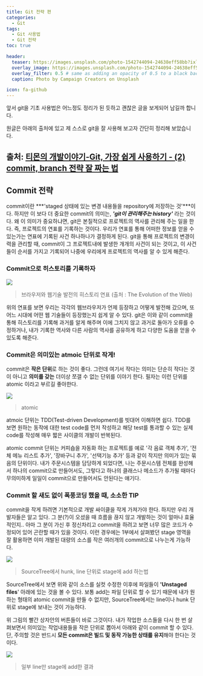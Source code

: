 ```yaml
---
title: Git 전략 편
categories: 
  - Git
tags: 
  - Git 사용법
  - Git 전략
toc: true

header:
  teaser: https://images.unsplash.com/photo-1542744094-24638eff58bb?ixlib=rb-1.2.1&ixid=eyJhcHBfaWQiOjEyMDd9&auto=format&fit=crop&w=256&q=40
  overlay_image: https://images.unsplash.com/photo-1542744094-24638eff58bb?ixlib=rb-1.2.1&ixid=eyJhcHBfaWQiOjEyMDd9&auto=format&fit=crop&w=1024&q=80
  overlay_filter: 0.5 # same as adding an opacity of 0.5 to a black background
  caption: Photo by Campaign Creators on Unsplash

icon: fa-github
---
```


앞서 git을 기초 사용법은 어느정도 정리가 된 듯하고 괜찮은 글을 보게되어 남길까 합니다.

원글은 아래의 출처에 있고 제 스스로 git을 잘 사용해 보고자 간단히 정리해 보았습니다.

출처: [티몬의 개발이야기-Git, 가장 쉽게 사용하기 - (2) commit, branch 전략 잘 짜는 법](http://blog.naver.com/tmondev/220763012361)
---

## Commit 전략

commit이란 ***'staged 상태에 있는 변경 내용들을 repository에 저장하는 것'***이다. 하지만 이 보다 더 중요한 commit의 의미는,  ***'git이 관리해주는 history'*** 라는 것이다. 왜 이 의미가 중요하냐면, git은 본질적으로 프로젝트의 역사를 관리해 주는 일을 한다. 즉, 프로젝트의 연표를 기록하는 것이다. 우리가 연표를 통해 어떠한 정보를 얻을 수 있는가는 연표에 기록된 사건 하나하나가 결정하게 된다. git을 통해 프로젝트의 변경이력을 관리할 때, commit이 그 프로젝트내에 발생한 개개의 사건이 되는 것이고, 이 사건들이 순서를 가지고 기록되어 나중에 우리에게 프로젝트의 역사를 알 수 있게 해준다.
  
### Commit으로 히스토리를 기록하자

[![](http://postfiles1.naver.net/20160716_128/tmondev_1468637382464xhhKA_PNG/%BA%EA%B6%F3%BF%EC%C0%FA%BF%CD_%C0%A5%B1%E2%BC%FA_%B9%DF%C0%FC%C0%C7_%C8%F7%BD%BA%C5%E4%B8%AE_%BF%AC%C7%A5.png?type=w773)](http://blog.naver.com/PostView.nhn?blogId=tmondev&logNo=220763012361#)

> 브라우저와 웹기술 발전의 히스토리 연표 (출처 : The Evolution of the Web)

위의 연표를 보면 우리는 각각의 웹브라우저가 언제 등장하고 어떻게 발전해 갔으며, 또 어느 시대에 어떤 웹 기술들이 등장했는지 쉽게 알 수 있다. git은 이와 같이 commit을 통해 히스토리를 기록해 과거를 알게 해주며 이에 그치지 않고 과거로 돌아가 오류를 수정하거나, 내가 기록한 역사와 다른 사람의 역사를 공유하게 하고 다양한 도움을 얻을 수 있도록 해준다.  

### Commit은 의미있는 atmoic 단위로 작게!

commit은  **작은 단위**로 하는 것이 좋다. 그런데 여기서 작다는 의미는 단순히 작다는 것이 아니고  **의미를 갖는**  더이상 쪼갤 수 없는 단위를 이야기 한다. 필자는 이런 단위를 atomic 이라고 부르길 좋아한다.

[![](http://postfiles7.naver.net/20160716_294/tmondev_1468637398937yypY5_PNG/atomic.png?type=w773)](http://blog.naver.com/PostView.nhn?blogId=tmondev&logNo=220763012361#)

> atomic

atmoic 단위는 TDD(Test-driven Development)를 빗대어 이해하면 쉽다. TDD를 보면 원하는 동작에 대한 test code를 먼저 작성하고 해당 test를 통과할 수 있는 실제 code를 작성해 매우 짧은 사이클의 개발이 반복된다.

atomic commit 단위는 커피숍을 자동화 하는 프로젝트를 예로 '각 음료 객체 추가', '전체 메뉴 리스트 추가', '장바구니 추가', '선택기능 추가' 등과 같이 작지만 의미가 있는 묶음의 단위이다. 내가 주문시스템을 담당하게 되었다면, 나는 주문시스템 전체를 완성해서 하나의 commit으로 만들어서도, 그렇다고 하나의 클래스나 메소드가 추가될 때마다 무의미하게 일일이 commit으로 만들어서도 안된다는 얘기다.
  

### Commit 할 새도 없이 폭풍코딩 했을 때, 소소한 TIP

commit을 작게 하려면 기본적으로 개발 싸이클을 작게 가져가야 한다. 하지만 우리 개발자들은 알고 있다. 그 분(?)이 오셨을 때 흐름을 끊지 않고 개발하는 것이 얼마나 효율적인지.. 아마 그 분이 가신 후 정신차리고 commit을 하려고 보면 너무 많은 코드가 수정되어 있어 곤란할 때가 있을 것이다. 이런 경우에는 1부에서 살펴봤던 stage 영역을 잘 활용하면 이미 개발된 대량의 소스를 작은 여러개의 commit으로 나누는게 가능하다.

[![](http://postfiles16.naver.net/20160716_271/tmondev_1468637416547usrXU_PNG/Sourcetree%BF%A1%BC%AD_hunk_line_%B4%DC%C0%A7%B7%CE_stage%BF%A1_add_%C7%CF%B4%C2%B9%FD.png?type=w773)](http://blog.naver.com/PostView.nhn?blogId=tmondev&logNo=220763012361#)

> SourceTree에서 hunk, line 단위로 stage에 add 하는법

SourceTree에서 보면 위와 같이 소스를 실컷 수정한 이후에 파일들이  **'Unstaged files**' 아래에 있는 것을 볼 수 있다. 보통 add는 파일 단위로 할 수 있기 때문에 내가 원하는 형태의 atomic commit을 만들 수 없지만, SourceTree에서는 line이나 hunk 단위로 stage에 보내는 것이 가능하다.

위 그림의 빨간 상자안의 버튼들이 바로 그것이다. 내가 작업한 소스들을 다시 한 번 살펴보면서 의미있는 작업내용들을 작은 단위로 뽑아서 아래와 같이 commit 할 수 있다. 단, 주의할 것은 반드시  **모든 commit은 빌드 및 동작 가능한 상태를 유지**해야 한다는 것이다.  

[![](http://postfiles4.naver.net/20160716_243/tmondev_1468637424538yXFJ2_PNG/%C0%CF%BA%CE_line%B8%B8_stage%BF%A1_add%C7%D1_%B0%E1%B0%FA.png?type=w773)](http://blog.naver.com/PostView.nhn?blogId=tmondev&logNo=220763012361#)

> 일부 line만 stage에 add한 결과
